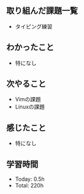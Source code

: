## 取り組んだ課題一覧
- タイピング練習
## わかったこと
- 特になし
## 次やること
- Vimの課題
- Linuxの課題
## 感じたこと
- 特になし
## 学習時間
- Today: 0.5h
- Total: 220h

<!--```toggl
LIST
FROM 2024-05-12 TO 2024-05-12
INCLUDE PROJECTS "HappinessChain", "Self-Study"
```-->
<!--```toggl
SUMMARY
FROM 2024-01-01 TO 2024-05-12
INCLUDE PROJECTS "HappinessChain", "Self-Study"
```-->
